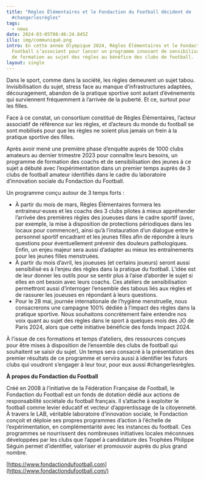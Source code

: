 ```yaml
---
title: "Règles Élémentaires et le Fondaction du Football décident de
  #changerlesrègles"
tags:
  - news
date: 2024-03-05T08:46:24.845Z
illu: img/communiqué.png
intro: En cette année Olympique 2024, Règles Élémentaires et le Fondaction du
  Football s’associent pour lancer un programme innovant de sensibilisation et
  de formation au sujet des règles au bénéfice des clubs de football.
layout: single
---
```

Dans le sport, comme dans la société, les règles demeurent un sujet tabou. Invisibilisation du sujet, stress face au manque d’infrastructures adaptées, découragement, abandon de la pratique sportive sont autant d’événements qui surviennent fréquemment à l’arrivée de la puberté. Et ce, surtout pour les filles. 

Face à ce constat, un consortium constitué de Règles Élémentaires, l’acteur associatif de référence sur les règles, et d’acteurs du monde du football se sont mobilisés pour que les règles ne soient plus jamais un frein à la pratique sportive des filles.

Après avoir mené une première phase d’enquête auprès de 1000 clubs amateurs au dernier trimestre 2023 pour connaître leurs besoins, un programme de formation des coachs et de sensibilisation des jeunes à ce sujet a débuté avec l’expérimentation dans un premier temps auprès de 3 clubs de football amateur identifiés dans le cadre du laboratoire d’innovation sociale du Fondaction du Football.

Un programme conçu autour de 3 temps forts :

* À partir du mois de mars, Règles Élémentaires formera les entraineur·euses et les coachs des 3 clubs pilotes à mieux appréhender l’arrivée des premières règles des joueuses dans le cadre sportif (avec, par exemple, la mise à disposition de protections périodiques dans les locaux pour commencer), ainsi qu’à l’instauration d’un dialogue entre le personnel sportif encadrant et les jeunes filles afin de répondre à leurs questions pour éventuellement prévenir des douleurs pathologiques. Enfin, un enjeu majeur sera aussi d’adapter au mieux les entraînements pour les jeunes filles menstruées.
* À partir du mois d’avril, les joueuses (et certains joueurs) seront aussi sensibilisé·es à l’enjeu des règles dans la pratique du football. L’idée est de leur donner les outils pour se sentir plus à l’aise d’aborder le sujet si elles en ont besoin avec leurs coachs. Ces ateliers de sensibilisation permettront aussi d’interroger l’ensemble des tabous liés aux règles et de rassurer les joueuses en répondant à leurs questions.
* Pour le 28 mai, journée internationale de l’hygiène menstruelle, nous consacrerons une campagne 100% dédiée à l’impact des règles dans la pratique sportive. Nous souhaitons concrètement faire entendre nos voix quant au sujet des règles dans le sport à quelques mois des JO de Paris 2024, alors que cette initiative bénéficie des fonds Impact 2024.

À l’issue de ces formations et temps d’ateliers, des ressources conçues pour être mises à disposition de l’ensemble des clubs de football qui souhaitent se saisir du sujet. Un temps sera consacré à la présentation des premier résultats de ce programme et servira aussi à identifier les futurs clubs qui voudront s’engager à leur tour, pour eux aussi #changerlesrègles.

**À propos du Fondaction du Football**

Créé en 2008 à l’initiative de la Fédération Française de Football, le Fondaction du Football est un fonds de dotation dédié aux actions de responsabilité sociétale du football français. Il s’attache à exploiter le football comme levier éducatif et vecteur d’apprentissage de la citoyenneté. À travers le LAB, véritable laboratoire d’innovation sociale, le Fondaction conçoit et déploie ses propres programmes d’action à l’échelle de l’expérimentation, en complémentarité avec les instances du football. Ces programmes se nourrissent des nombreuses initiatives locales méconnues développées par les clubs que l’appel à candidature des Trophées Philippe Séguin permet d’identifier, valoriser et promouvoir auprès du plus grand nombre.

[https://www.fondactiondufootball.com](https://www.fondactiondufootball.com/)